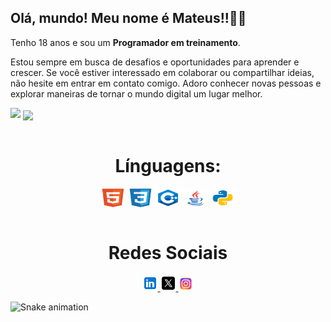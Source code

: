 ## Olá, mundo! Meu nome é <strong>Mateus</strong>!!🧑‍💻


Tenho 18 anos e sou um <strong>Programador em treinamento</strong>.

Estou sempre em busca de desafios e oportunidades para aprender e crescer. Se você estiver interessado em colaborar ou compartilhar ideias, não hesite em entrar em contato comigo. Adoro conhecer novas pessoas e explorar maneiras de tornar o mundo digital um lugar melhor.


<div>
  
  <img height="165rem" src="https://github-readme-stats.vercel.app/api?username=Tue-GBS&theme=rose_pine_icons=true"/>
  <a href="https://github.com/Tue-GBS/github-readme-stats"><img align="center" src="https://github-readme-stats.vercel.app/api/top-langs/?username=Tue-GBS&layout=compact&theme=rose_pine_border=true" /></a>

</div>


<div  align="center"> 
  <div style="display: inline_block"><br>
    <h1 align="center">Línguagens:</h1>
    <img align="center" height="30" width="40" alt="html-icon" src="https://raw.githubusercontent.com/devicons/devicon/master/icons/html5/html5-original.svg">
    <img align="center" height="30" width="40" alt="css-icon" src="https://raw.githubusercontent.com/devicons/devicon/master/icons/css3/css3-original.svg">
    <img align="center" height="30" width="40" alt="html-icon" src="c.png">
    <img align="center" height="30" width="40" alt="html-icon" src="java.png"> 
    <img align="center" height="30" width="40" alt="html-icon" src="python.png"> 
   </div>
    <br>
  
  <h1 align="center">Redes Sociais</h1>
    <a href = "https://www.linkedin.com/in/mateus-gon%C3%A7alves61/">
      <img width="25" src="linkedin.png">
    </a>
    <a href = "https://twitter.com/Tue_Dev">
        <img width="25" src="twitterxx.png">
    </a>
    <a href = "https://www.instagram.com/tue_gbs/">
      <img width="25" src="instagram.png">
    </a>
</div>
  
![Snake animation](https://github.com/LuigiGF/LuigiGF/blob/output/github-contribution-grid-snake.svg)

